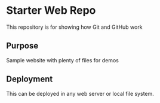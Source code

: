 # Starter Web Repo

This repository is for showing how Git and GitHub work

## Purpose

Sample website with plenty of files for demos

## Deployment

This can be deployed in any web server or local file system.